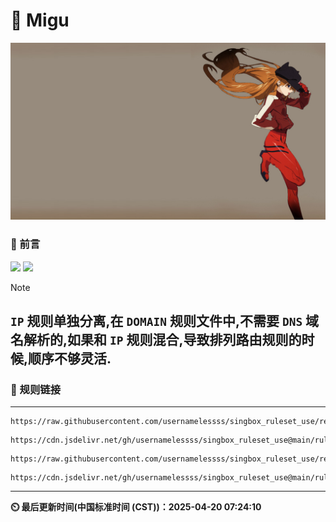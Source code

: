 
# 🧸 Migu
![](https://raw.githubusercontent.com/usernamelessss/picture-bed/main/images/202504042256831.jpg)
### 📣 前言
![](https://shields.io/badge/-移除重复规则-ff69b4) ![](https://shields.io/badge/-IP&nbsp;规则单独存放不与&nbsp;DOMAIN&nbsp;等混合-green)
> [!NOTE]
**`IP` 规则单独分离,在 `DOMAIN` 规则文件中,不需要 `DNS` 域名解析的,如果和 `IP` 规则混合,导致排列路由规则的时候,顺序不够灵活.**
---

###  🔗 规则链接
---

```url
https://raw.githubusercontent.com/usernamelessss/singbox_ruleset_use/refs/heads/main/rule/Migu/Migu_No_IP.json
```

```url
https://cdn.jsdelivr.net/gh/usernamelessss/singbox_ruleset_use@main/rule/Migu/Migu_No_IP.json
```

```url
https://raw.githubusercontent.com/usernamelessss/singbox_ruleset_use/refs/heads/main/rule/Migu/Migu_No_IP.srs
```

```url
https://cdn.jsdelivr.net/gh/usernamelessss/singbox_ruleset_use@main/rule/Migu/Migu_No_IP.srs
```

---
**⏲️ 最后更新时间(中国标准时间 (CST))：2025-04-20 07:24:10**